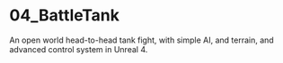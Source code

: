 # 04_BattleTank
An open world head-to-head tank fight, with simple AI, and terrain, and advanced control system in Unreal 4.
